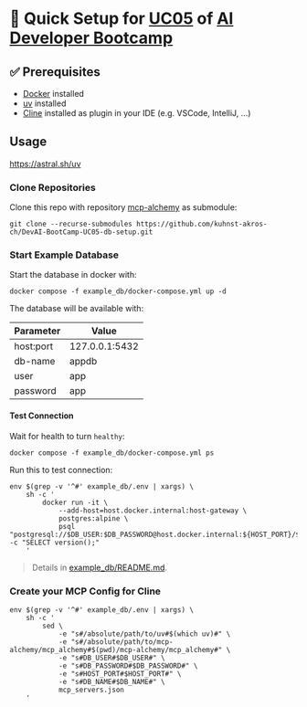# 🚀 Quick Setup for [UC05](https://obviousworks.notion.site/UC05-Empower-your-IDE-with-context-Model-Context-Protocol-MCP-AI-can-interact-with-nearly-eve-17e2c8dc714480bcb631d5438dc2ebde) of [AI Developer Bootcamp](https://www.obviousworks.ch/en/trainings/ai-developer-bootcamp/)

## ✅ Prerequisites

- [Docker](https://www.docker.com/get-started/) installed
- [uv](https://github.com/astral-sh/uv?tab=readme-ov-file#installation) installed
- [Cline](https://github.com/cline/cline) installed as plugin in your IDE (e.g. VSCode, IntelliJ, ...)

## Usage

https://astral.sh/uv

### Clone Repositories

Clone this repo with repository [mcp-alchemy](https://github.com/runekaagaard/mcp-alchemy) as submodule:
```shell
git clone --recurse-submodules https://github.com/kuhnst-akros-ch/DevAI-BootCamp-UC05-db-setup.git
```

### Start Example Database

Start the database in docker with:
```shell
docker compose -f example_db/docker-compose.yml up -d
```

The database will be available with:

| Parameter | Value          |
|-----------|----------------|
| host:port | 127.0.0.1:5432 |
| db-name   | appdb          |
| user      | app            |
| password  | app            |

#### Test Connection

Wait for health to turn `healthy`:
```shell
docker compose -f example_db/docker-compose.yml ps
```

Run this to test connection:
```shell
env $(grep -v '^#' example_db/.env | xargs) \
    sh -c '
        docker run -it \
            --add-host=host.docker.internal:host-gateway \
            postgres:alpine \
            psql "postgresql://$DB_USER:$DB_PASSWORD@host.docker.internal:${HOST_PORT}/${DB_NAME}" -c "SELECT version();"
    '
```

> Details in [example_db/README.md](example_db/README.md).

### Create your MCP Config for Cline

```shell
env $(grep -v '^#' example_db/.env | xargs) \
    sh -c '
        sed \
            -e "s#/absolute/path/to/uv#$(which uv)#" \
            -e "s#/absolute/path/to/mcp-alchemy/mcp_alchemy#$(pwd)/mcp-alchemy/mcp_alchemy#" \
            -e "s#DB_USER#$DB_USER#" \
            -e "s#DB_PASSWORD#$DB_PASSWORD#" \
            -e "s#HOST_PORT#$HOST_PORT#" \
            -e "s#DB_NAME#$DB_NAME#" \
            mcp_servers.json
    '
```
